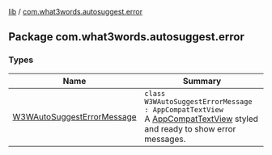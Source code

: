 [lib](../index.md) / [com.what3words.autosuggest.error](./index.md)

## Package com.what3words.autosuggest.error

### Types

| Name | Summary |
|---|---|
| [W3WAutoSuggestErrorMessage](-w3-w-auto-suggest-error-message/index.md) | `class W3WAutoSuggestErrorMessage : AppCompatTextView`<br>A [AppCompatTextView](#) styled and ready to show error messages. |
